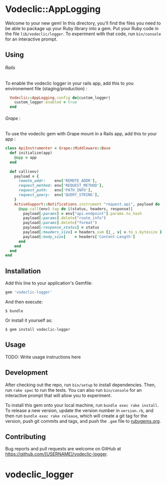# Vodeclic::AppLogging

Welcome to your new gem! In this directory, you'll find the files you need to be able to package up your Ruby library into a gem. Put your Ruby code in the file `lib/vodeclic/logger`. To experiment with that code, run `bin/console` for an interactive prompt.

## Using
###### Rails
 To enable the vodeclic logger in your rails app, add this to you environement file (staging/production) : 
 
  ```ruby
    Vodeclic::AppLogging.config do|custom_logger|                                                                            
      custom_logger.enabled = true 
    end 
  ```
  
###### Grape : 

To use the vodeclic gem with Grape mount in a Rails app, add this to your app : 
```ruby
class ApiInstrumenter < Grape::Middleware::Base                                                                                                                              
  def initialize(app)                                                                                                                                                        
    @app = app                                                                                                                                                               
  end                                                                                                                                                                        
                                                                                                                                                                             
  def call(env)                                                                                                                                                              
    payload = {                             
      remote_addr:    env['REMOTE_ADDR'],                                                                                    
      request_method: env['REQUEST_METHOD'],    
      request_path:   env['PATH_INFO'],                                                                                     
      request_query:  env['QUERY_STRING'],                                
    }                                                                                                                                                                 
    ActiveSupport::Notifications.instrument "request.api", payload do                                                                                                        
      @app.call(env).tap do |(status, headers, response)|                                                                    
        payload[:params] = env["api.endpoint"].params.to_hash                                                                
        payload[:params].delete("route_info")          
        payload[:params].delete("format")               
        payload[:response_status] = status                                                                                
        payload[:headers_size] = headers.sum {|_, v| v.to_s.bytesize }
        payload[:body_size]    = headers['Content-Length']                                                                  
      end                                        
    end                                      
  end                                         
end
```

## Installation

Add this line to your application's Gemfile:

```ruby
gem 'vodeclic-logger'
```



And then execute:

    $ bundle

Or install it yourself as:

    $ gem install vodeclic-logger

## Usage

TODO: Write usage instructions here

## Development

After checking out the repo, run `bin/setup` to install dependencies. Then, run `rake spec` to run the tests. You can also run `bin/console` for an interactive prompt that will allow you to experiment.

To install this gem onto your local machine, run `bundle exec rake install`. To release a new version, update the version number in `version.rb`, and then run `bundle exec rake release`, which will create a git tag for the version, push git commits and tags, and push the `.gem` file to [rubygems.org](https://rubygems.org).

## Contributing

Bug reports and pull requests are welcome on GitHub at https://github.com/[USERNAME]/vodeclic-logger.

# vodeclic_logger

